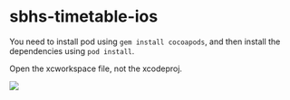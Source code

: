 # sbhs-timetable-ios


You need to install pod using `gem install cocoapods`, and then install the
dependencies using `pod install`.

Open the xcworkspace file, not the xcodeproj.

<img src="http://img.pandawhale.com/post-29966-ITS-HAPPENING-gif-Ron-Paul-HD-xThK.gif" />
